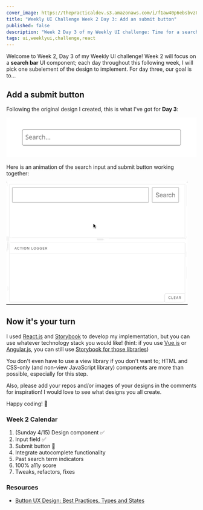 ```yaml
---
cover_image: https://thepracticaldev.s3.amazonaws.com/i/f1aw40p6ebsbvz8sjrto.jpg
title: "Weekly UI Challenge Week 2 Day 3: Add an submit button"
published: false
description: "Week 2 Day 3 of my Weekly UI challenge: Time for a search party"
tags: ui,weeklyui,challenge,react
---
```


Welcome to Week 2, Day 3 of my Weekly UI challenge! Week 2 will focus on a **search bar** UI component; each day throughout this following week, I will pick one subelement of the design to implement. For day three, our goal is to…

## Add a submit button



Following the original design I created, this is what I've got for **Day 3**:

![A search bar component, with input text element](https://raw.githubusercontent.com/geoffdavis92/weekly-ui-assets/master/search-bar/day2/w2d2-final-sized.png)



Here is an animation of the search input and submit button working together:

![An animation showing the search bar component in use, with text input to the input element, a button to trigger a search form submission, and a logger display showing the output below](https://raw.githubusercontent.com/geoffdavis92/weekly-ui-assets/master/search-bar/day3/w2d3-animation-xld.gif)

## Now it's your turn

I used [React.js](https://reactjs.org) and [Storybook](http://storybook.js.org) to develop my implementation, but you can use whatever technology stack you would like! (hint: if you use [Vue.js](https://vuejs.org/) or [Angular.js](https://angularjs.org), you can still use [Storybook for those libraries](https://storybook.js.org/basics/slow-start-guide/))

You don't even have to use a view library if you don't want to; HTML and CSS-only (and non-view JavaScript library) components are more than possible, especially for this step.

Also, please add your repos and/or images of your designs in the comments for inspiration! I would love to see what designs you all create.

Happy coding! 🎉

### Week 2 Calendar

1. (Sunday 4/15) Design component ✅
2. Input field ✅
3. Submit button 🎯
4. Integrate autocomplete functionality 
5. Past search term indicators 
6. 100% a11y score 
7. Tweaks, refactors, fixes 

### Resources

* [Button UX Design: Best Practices, Types and States](https://uxplanet.org/button-ux-design-best-practices-types-and-states-647cf4ae0fc6)
